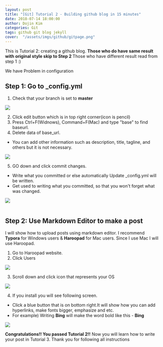 ```yaml
---
layout: post
title: "[Git] Tutorial 2 - Building github blog in 15 minutes"
date: 2018-07-14 18:00:00
author: Dojin Kim
categories: Git
tags: github git blog jekyll
cover:  "/assets/imgs/github/gitpage.png"
---
```


This is Tutorial 2: creating a github blog. <strong>Those who do have same result with original style skip to Step 2 </strong>Those who have different result read from step 1 :)


<strong></strong>We have Problem in configuration</strong>

<h2>Step 1: Go to _config.yml</h2>


1) Check that your branch is set to **master**<br>
<img src="{{ site.baseurl }}/assets/imgs/github/master.png"/>



2) Click edit button which is in top right corner(icon is pencil)<br>
3) Press Ctrl+F(Widnows), Command+F(Mac) and type "base" to find baseurl.<br>
4) Delete data of base_url.
- You can add other information such as description, title, tagline, and others but it is not necessary.<br>
<img src="{{ site.baseurl }}/assets/imgs/github/base.png"/>


5) GO down and click commit changes.
- Write what you committed or else automatically Update _config.yml will be written.
- Get used to writing what you committed, so that you won't forget what was changed.


<img src="{{ site.baseurl }}/assets/imgs/github/commit.png"/>
<br><br>

<h2>Step 2: Use Markdown Editor to make a post</h2>

I will show how to upload posts using markdown editor. I recommend **Typora** for Windows users & **Haroopad** for Mac users. Since I use Mac I will use Haroopad.<br>

1) Go to Haroopad website.<br>
2) Click Users<br>
<img src="{{ site.baseurl }}/assets/imgs/github/users.png"/>



3) Scroll down and click icon that represents your OS
<img src="{{ site.baseurl }}/assets/imgs/github/os.png"/>


4) If you install you will see following screen.
- Click a blue button that is on bottom right.It will show how you can add hyperlinks, make fonts bigger, emphasize and etc.
- For example) Writing **Bing** will make the word bold like this - **Bing**
<img src="{{ site.baseurl }}/assets/imgs/github/hpad.png"/>


**Congratulations!! You passed Tutorial 2!!** Now you will learn how to write your post in Tutorial 3. Thank you for following all instructions